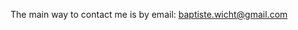 The main way to contact me is by email: [baptiste.wicht@gmail.com](mailto:baptiste.wicht@gmail.com)
